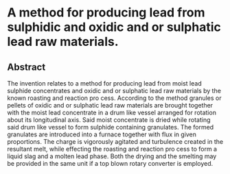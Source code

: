 # A method for producing lead from sulphidic and oxidic and or sulphatic lead raw materials.

## Abstract
The invention relates to a method for producing lead from moist lead sulphide concentrates and oxidic and or sulphatic lead raw materials by the known roasting and reaction pro cess. According to the method granules or pellets of oxidic and or sulphatic lead raw materials are brought together with the moist lead concentrate in a drum like vessel arranged for rotation about its longitudinal axis. Said moist concentrate is dried while rotating said drum like vessel to form sulphide containing granulates. The formed granulates are introduced into a furnace together with flux in given proportions. The charge is vigorously agitated and turbulence created in the resultant melt, while effecting the roasting and reaction pro cess to form a liquid slag and a molten lead phase. Both the drying and the smelting may be provided in the same unit if a top blown rotary converter is employed.